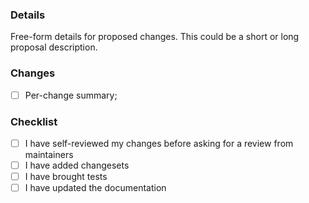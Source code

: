 ### Details

Free-form details for proposed changes. This could be a short or long proposal description.

### Changes

- [ ] Per-change summary;

### Checklist

- [ ] I have self-reviewed my changes before asking for a review from maintainers <!-- Advised. Be sure to review your own changes before asking the maintainers for a review -->
- [ ] I have added changesets <!-- Optional. If your PR should trigger a new release, but you can keep this for maintainers -->
- [ ] I have brought tests <!-- Can be optional. When you change the code (e.g. code behavior, public or internal API etc.), then include the tests -->
- [ ] I have updated the documentation <!-- Optional, if your changes need to be documented -->
